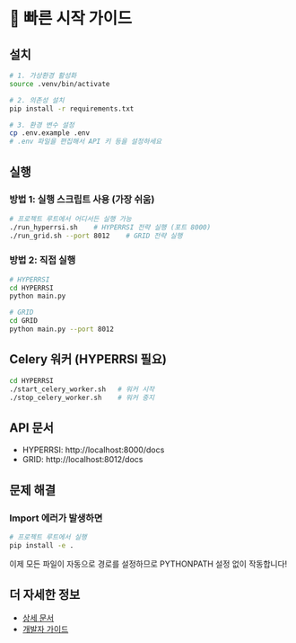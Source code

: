 # 🚀 빠른 시작 가이드

## 설치

```bash
# 1. 가상환경 활성화
source .venv/bin/activate

# 2. 의존성 설치
pip install -r requirements.txt

# 3. 환경 변수 설정
cp .env.example .env
# .env 파일을 편집해서 API 키 등을 설정하세요
```

## 실행

### 방법 1: 실행 스크립트 사용 (가장 쉬움)

```bash
# 프로젝트 루트에서 어디서든 실행 가능
./run_hyperrsi.sh    # HYPERRSI 전략 실행 (포트 8000)
./run_grid.sh --port 8012    # GRID 전략 실행
```

### 방법 2: 직접 실행

```bash
# HYPERRSI
cd HYPERRSI
python main.py

# GRID
cd GRID
python main.py --port 8012
```

## Celery 워커 (HYPERRSI 필요)

```bash
cd HYPERRSI
./start_celery_worker.sh   # 워커 시작
./stop_celery_worker.sh    # 워커 중지
```

## API 문서

- HYPERRSI: http://localhost:8000/docs
- GRID: http://localhost:8012/docs

## 문제 해결

### Import 에러가 발생하면

```bash
# 프로젝트 루트에서 실행
pip install -e .
```

이제 모든 파일이 자동으로 경로를 설정하므로 PYTHONPATH 설정 없이 작동합니다!

## 더 자세한 정보

- [상세 문서](README.md)
- [개발자 가이드](CLAUDE.md)
